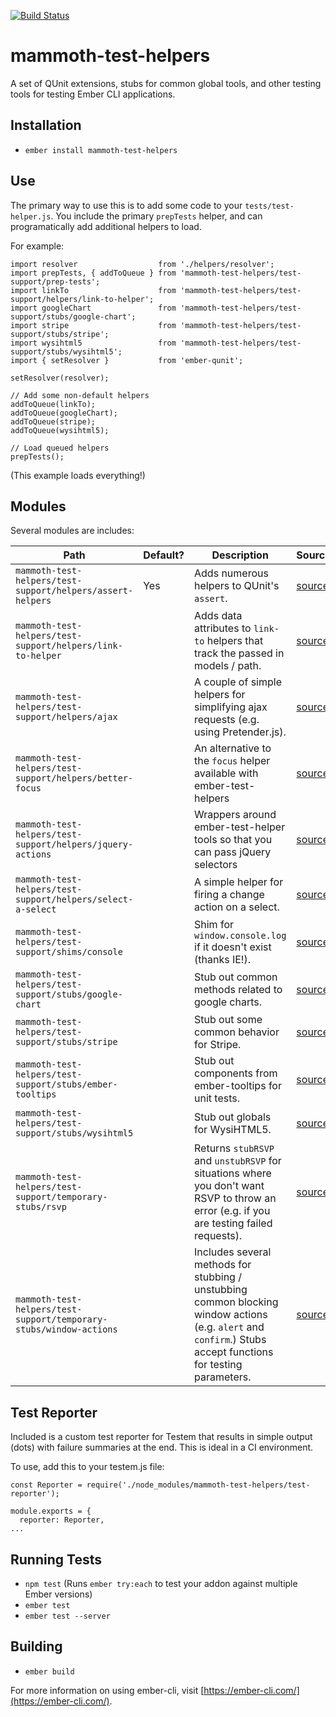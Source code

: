 [![Build Status](https://travis-ci.org/MammothHR/mammoth-test-helpers.svg?branch=master)](https://travis-ci.org/MammothHR/mammoth-test-helpers)

# mammoth-test-helpers

A set of QUnit extensions, stubs for common global tools, and other testing tools for testing Ember CLI applications.

## Installation

* `ember install mammoth-test-helpers`

## Use

The primary way to use this is to add some code to your `tests/test-helper.js`.  You include the primary `prepTests` helper, and can programatically add additional helpers to load.

For example:
```
import resolver                  from './helpers/resolver';
import prepTests, { addToQueue } from 'mammoth-test-helpers/test-support/prep-tests';
import linkTo                    from 'mammoth-test-helpers/test-support/helpers/link-to-helper';
import googleChart               from 'mammoth-test-helpers/test-support/stubs/google-chart';
import stripe                    from 'mammoth-test-helpers/test-support/stubs/stripe';
import wysihtml5                 from 'mammoth-test-helpers/test-support/stubs/wysihtml5';
import { setResolver }           from 'ember-qunit';

setResolver(resolver);

// Add some non-default helpers
addToQueue(linkTo);
addToQueue(googleChart);
addToQueue(stripe);
addToQueue(wysihtml5);

// Load queued helpers
prepTests();
```

(This example loads everything!)



## Modules

Several modules are includes:

|Path|Default?|Description|Source|
|---|---|---|---|
|`mammoth-test-helpers/test-support/helpers/assert-helpers`| Yes | Adds numerous helpers to QUnit's `assert`. |[source](addon-test-support/helpers/assert-helpers.js)|
|`mammoth-test-helpers/test-support/helpers/link-to-helper`|   | Adds data attributes to `link-to` helpers that track the passed in models / path. |[source](addon-test-support/helpers/link-to-helper.js)|
|`mammoth-test-helpers/test-support/helpers/ajax`|   | A couple of simple helpers for simplifying ajax requests (e.g. using Pretender.js). |[source](addon-test-support/helpers/ajax-helpers.js)|
|`mammoth-test-helpers/test-support/helpers/better-focus`|   | An alternative to the `focus` helper available with ember-test-helpers |[source](addon-test-support/helpers/better-focus.js)|
|`mammoth-test-helpers/test-support/helpers/jquery-actions`|   | Wrappers around ember-test-helper tools so that you can pass jQuery selectors |[source](addon-test-support/helpers/jquery-actions.js)|
|`mammoth-test-helpers/test-support/helpers/select-a-select`|   | A simple helper for firing a change action on a select. |[source](addon-test-support/helpers/select-a-select.js)|
|`mammoth-test-helpers/test-support/shims/console`|   | Shim for `window.console.log` if it doesn't exist (thanks IE!). |[source](addon-test-support/shims/console.js)|
|`mammoth-test-helpers/test-support/stubs/google-chart`|   | Stub out common methods related to google charts. |[source](addon-test-support/stubs/google-chart.js)|
|`mammoth-test-helpers/test-support/stubs/stripe`|   | Stub out some common behavior for Stripe. |[source](addon-test-support/stubs/stripe.js)|
|`mammoth-test-helpers/test-support/stubs/ember-tooltips`|   | Stub out components from ember-tooltips for unit tests. |[source](addon-test-support/stubs/ember-tooltips.js)|
|`mammoth-test-helpers/test-support/stubs/wysihtml5`|   | Stub out globals for WysiHTML5. |[source](addon-test-support/stubs/wysihtml5.js)|
|`mammoth-test-helpers/test-support/temporary-stubs/rsvp`|   | Returns `stubRSVP` and `unstubRSVP` for situations where you don't want RSVP to throw an error (e.g. if you are testing failed requests). |[source](addon-test-support/stubs/rsvp.js)|
|`mammoth-test-helpers/test-support/temporary-stubs/window-actions`|   | Includes several methods for stubbing / unstubbing common blocking window actions (e.g. `alert` and `confirm`.)  Stubs accept functions for testing parameters. |[source](addon-test-support/stubs/window-actions.js)|

## Test Reporter

Included is a custom test reporter for Testem that results in simple output (dots) with failure summaries at the end.  This is ideal in a CI environment.

To use, add this to your testem.js file:

```
const Reporter = require('./node_modules/mammoth-test-helpers/test-reporter');

module.exports = {
  reporter: Reporter,
...
```


## Running Tests

* `npm test` (Runs `ember try:each` to test your addon against multiple Ember versions)
* `ember test`
* `ember test --server`

## Building

* `ember build`

For more information on using ember-cli, visit [https://ember-cli.com/](https://ember-cli.com/).
